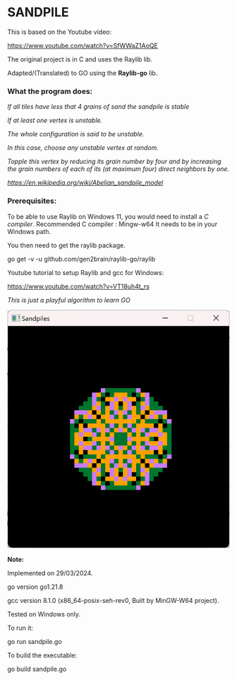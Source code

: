 # **SANDPILE**

This is based on the Youtube video:

https://www.youtube.com/watch?v=SfWWaZ1AoQE

The original project is in C and uses the Raylib lib.

Adapted/(Translated) to GO using the **Raylib-go** lib.

### **What the program does:**

*If all tiles have less that 4 grains of sand the sandpile is stable*

*If at least one vertex is unstable.*

*The whole configuration  is said to be unstable.*

*In this case, choose any unstable vertex at random.*

*Topple this vertex by reducing its grain number by four and by increasing the grain numbers of each of its (at maximum four) direct neighbors by one.*

*https://en.wikipedia.org/wiki/Abelian_sandpile_model*


### **Prerequisites:**

To be able to use Raylib on Windows 11, you would need to install a *C compiler*.
Recommended C compiler :
Mingw-w64
It needs to be in your Windows path.

You then need to get the raylib package.

go get -v -u github.com/gen2brain/raylib-go/raylib

Youtube tutorial to setup Raylib and gcc for Windows:

https://www.youtube.com/watch?v=VT18uh4t_rs

*This is just a playful algorithm to learn GO*

![Alt text]( Sandpile.png "a sandpile with 870 grains of sand.")

**Note:**

Implemented on 29/03/2024.

go version go1.21.8

gcc version 8.1.0 (x86_64-posix-seh-rev0, Built by MinGW-W64 project).

Tested on Windows only.

To run it:

go run sandpile.go

To build the executable:

go build sandpile.go

